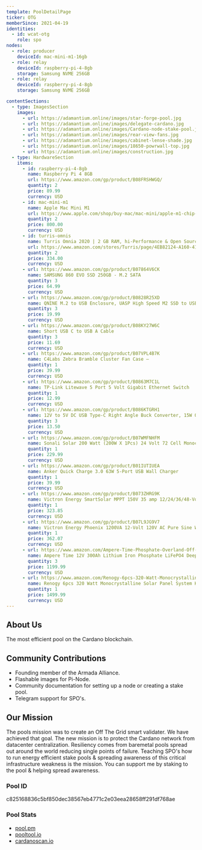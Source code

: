 ```yaml
---
template: PoolDetailPage
ticker: OTG
memberSince: 2021-04-19
identities:
  - id: wcat-otg
    role: spo
nodes:
  - role: producer
    deviceId: mac-mini-m1-16gb
  - role: relay
    deviceId: raspberry-pi-4-8gb
    storage: Samsung NVME 256GB
  - role: relay
    deviceId: raspberry-pi-4-8gb
    storage: Samsung NVME 256GB

contentSections:
  - type: ImagesSection
    images:
      - url: https://adamantium.online/images/star-forge-pool.jpg
      - url: https://adamantium.online/images/delegate-cardano.jpg
      - url: https://adamantium.online/images/Cardano-node-stake-pool.jpg
      - url: https://adamantium.online/images/rear-view-fans.jpg
      - url: https://adamantium.online/images/cabinet-lense-shade.jpg
      - url: https://adamantium.online/images/18650-powrwall-top.jpg
      - url: https://adamantium.online/images/construction.jpg
  - type: HardwareSection
    items:
      - id: raspberry-pi-4-8gb
        name: Raspberry Pi 4 8GB
        url: https://www.amazon.com/gp/product/B08FRSHWGQ/
        quantity: 2
        price: 89.99
        currency: USD
      - id: mac-mini-m1
        name: Apple Mac Mini M1
        url: https://www.apple.com/shop/buy-mac/mac-mini/apple-m1-chip-with-8-core-cpu-and-8-core-gpu-256gb
        quantity: 2
        price: 800.00
        currency: USD
      - id: turris-omnis
        name: Turris Omnia 2020 | 2 GB RAM, hi-Performance & Open Source Router
        url: https://www.amazon.com/stores/Turris/page/4EB82124-A160-4117-9404-00DA2DF8FE26
        quantity: 2
        price: 334.00
        currency: USD
      - url: https://www.amazon.com/gp/product/B07864V6CK
        name: SAMSUNG 860 EVO SSD 250GB - M.2 SATA
        quantity: 3
        price: 64.99
        currency: USD
      - url: https://www.amazon.com/gp/product/B0828R25XD
        name: QNINE M.2 to USB Enclosure, UASP High Speed M2 SSD to USB C Adapter
        quantity: 3
        price: 19.99
        currency: USD
      - url: https://www.amazon.com/gp/product/B08KY27W6C
        name: Short USB C to USB A Cable
        quantity: 3
        price: 11.69
        currency: USD
      - url: https://www.amazon.com/gp/product/B07VPL4B7K
        name: C4Labs Zebra Bramble Cluster Fan Case –
        quantity: 1
        price: 39.99
        currency: USD
      - url: https://www.amazon.com/gp/product/B0863M7C1L
        name: TP-Link Litewave 5 Port 5 Volt Gigabit Ethernet Switch
        quantity: 1
        price: 12.99
        currency: USD
      - url: https://www.amazon.com/gp/product/B086KTGRH1
        name: 12V to 5V DC USB Type-C Right Angle Buck Converter, 15W Output, 3A
        quantity: 3
        price: 13.50
        currency: USD
      - url: https://www.amazon.com/gp/product/B07WMFNHFM
        name: Sonali Solar 200 Watt (200W X 1Pcs) 24 Volt 72 Cell Monocrystalline (Mono) Solar Panel
        quantity: 1
        price: 229.99
        currency: USD
      - url: https://www.amazon.com/gp/product/B01IUTIUEA
        name: Anker Quick Charge 3.0 63W 5-Port USB Wall Charger
        quantity: 1
        price: 39.99
        currency: USD
      - url: https://www.amazon.com/gp/product/B073ZHRG9K
        name: Victron Energy SmartSolar MPPT 150V 35 amp 12/24/36/48-Volt Solar Charge Controller (Bluetooth)
        quantity: 1
        price: 323.85
        currency: USD
      - url: https://www.amazon.com/gp/product/B07L9JG9V7
        name: Victron Energy Phoenix 1200VA 12-Volt 120V AC Pure Sine Wave Inverter
        quantity: 1
        price: 362.07
        currency: USD
      - url: https://www.amazon.com/Ampere-Time-Phosphate-Overland-Off-Grid/dp/B08K7HZ6KZ/
        name: Ampere Time 12V 300Ah Lithium Iron Phosphate LiFePO4 Deep Cycle Battery
        quantity: 3
        price: 1199.99
        currency: USD
      - url: https://www.amazon.com/Renogy-6pcs-320-Watt-Monocrystalline/dp/B08D6G6996
        name: Renogy 6pcs 320 Watt Monocrystalline Solar Panel System Kit
        quantity: 1
        price: 1499.99
        currency: USD
---
```


## About Us

The most efficient pool on the Cardano blockchain.


## Community Contributions

- Founding member of the Armada Alliance.
- Flashable images for Pi-Node.
- Community documentation for setting up a node or creating a stake pool.
- Telegram support for SPO's.

## Our Mission

The pools mission was to create an Off The Grid smart validater. We have achieved that goal. The new mission is to protect the Cardano network from datacenter centralization. Resiliency comes from baremetal pools spread out around the world reducing single points of failure. Teaching SPO's how to run energy efficient stake pools & spreading awareness of this critical infrastructure weakness is the mission. You can support me by staking to the pool & helping spread awareness.

### Pool ID

c825168836c5bf850dec38567eb4771c2e03eea28658ff291df768ae

### Pool Stats

- [pool.pm](https://pool.pm/c825168836c5bf850dec38567eb4771c2e03eea28658ff291df768ae)
- [pooltool.io](https://pooltool.io/pool/c825168836c5bf850dec38567eb4771c2e03eea28658ff291df768ae)
- [cardanoscan.io](https://cardanoscan.io/pool/c825168836c5bf850dec38567eb4771c2e03eea28658ff291df768ae)